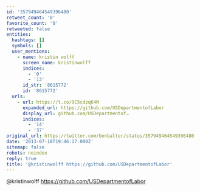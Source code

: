 ```yaml
---
id: '357949464549396480'
retweet_count: '0'
favorite_count: '0'
retweeted: false
entities:
  hashtags: []
  symbols: []
  user_mentions:
    - name: kristin wolff
      screen_name: kristinwolff
      indices:
        - '0'
        - '13'
      id_str: '8615772'
      id: '8615772'
  urls:
    - url: https://t.co/9C5cdzqK4M
      expanded_url: https://github.com/USDepartmentofLabor
      display_url: github.com/USDepartmentof…
      indices:
        - '14'
        - '37'
original_url: https://twitter.com/benbalter/status/357949464549396480
date: '2013-07-18T19:46:17.000Z'
sitemap: false
robots: noindex
reply: true
title: '@kristinwolff https://github.com/USDepartmentofLabor'
---
```


@kristinwolff https://github.com/USDepartmentofLabor